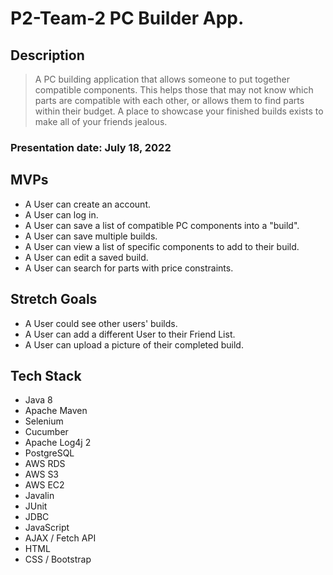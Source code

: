 # P2-Team-2 PC Builder App.

## Description
> A PC building application that allows someone to put together compatible components. This helps those that may not know which parts are compatible with each other, or allows them to find parts within their budget. A place to showcase your finished builds exists to make all of your friends jealous.

### Presentation date: July 18, 2022

## MVPs
- A User can create an account.
- A User can log in.
- A User can save a list of compatible PC components into a "build".
- A User can save multiple builds.
- A User can view a list of specific components to add to their build.
- A User can edit a saved build.
- A User can search for parts with price constraints.

## Stretch Goals
- A User could see other users' builds.
- A User can add a different User to their Friend List.
- A User can upload a picture of their completed build.

## Tech Stack
- Java 8
- Apache Maven
- Selenium
- Cucumber
- Apache Log4j 2
- PostgreSQL
- AWS RDS
- AWS S3
- AWS EC2
- Javalin
- JUnit
- JDBC 
- JavaScript
- AJAX / Fetch API
- HTML
- CSS / Bootstrap


